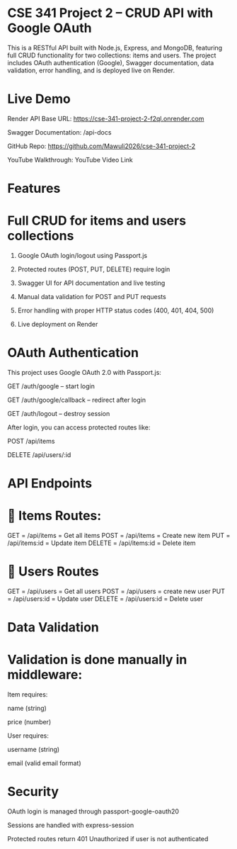 # CSE 341 Project 2 – CRUD API with Google OAuth

This is a RESTful API built with Node.js, Express, and MongoDB, featuring full CRUD functionality for two collections: items and users. The project includes OAuth authentication (Google), Swagger documentation, data validation, error handling, and is deployed live on Render.


# Live Demo
Render API Base URL: https://cse-341-project-2-f2ql.onrender.com

Swagger Documentation: /api-docs

GitHub Repo: https://github.com/Mawuli2026/cse-341-project-2

YouTube Walkthrough: YouTube Video Link


# Features
# Full CRUD for items and users collections

1. Google OAuth login/logout using Passport.js

2. Protected routes (POST, PUT, DELETE) require login

3.  Swagger UI for API documentation and live testing

4.  Manual data validation for POST and PUT requests

5.  Error handling with proper HTTP status codes (400, 401, 404, 500)

6.  Live deployment on Render


# OAuth Authentication
This project uses Google OAuth 2.0 with Passport.js:

GET /auth/google – start login

GET /auth/google/callback – redirect after login

GET /auth/logout – destroy session

After login, you can access protected routes like:

POST /api/items

DELETE /api/users/:id



# API Endpoints
# 🔹 Items Routes: 
GET = /api/items    = Get all items
POST = /api/items   = Create new item
PUT = /api/items:id    = Update item 
DELETE = /api/items:id = Delete item


# 🔹 Users Routes
GET = /api/users = Get all users
POST = /api/users = create new user
PUT = /api/users:id = Update user
DELETE = /api/users:id = Delete user


 # Data Validation
# Validation is done manually in middleware:

Item requires:

name (string)

price (number)

User requires:

username (string)

email (valid email format)


# Security
OAuth login is managed through passport-google-oauth20

Sessions are handled with express-session

Protected routes return 401 Unauthorized if user is not authenticated

